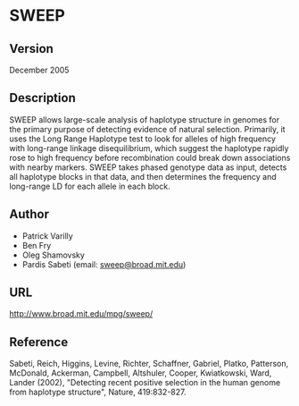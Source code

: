 # SWEEP

## Version
December 2005

## Description
SWEEP allows large-scale analysis of haplotype structure in genomes for the primary purpose of detecting evidence of natural selection. Primarily, it uses the Long Range Haplotype test to look for alleles of high frequency with long-range linkage disequilibrium, which suggest the haplotype rapidly rose to high frequency before recombination could break down associations with nearby markers. SWEEP takes phased genotype data as input, detects all haplotype blocks in that data, and then determines the frequency and long-range LD for each allele in each block.

## Author
* Patrick Varilly
* Ben Fry
* Oleg Shamovsky
* Pardis Sabeti (email: sweep@broad.mit.edu)

## URL
http://www.broad.mit.edu/mpg/sweep/

## Reference
Sabeti, Reich, Higgins, Levine, Richter, Schaffner, Gabriel, Platko, Patterson, McDonald, Ackerman, Campbell, Altshuler, Cooper, Kwiatkowski, Ward, Lander (2002), "Detecting recent positive selection in the human genome from haplotype structure", Nature, 419:832-827.